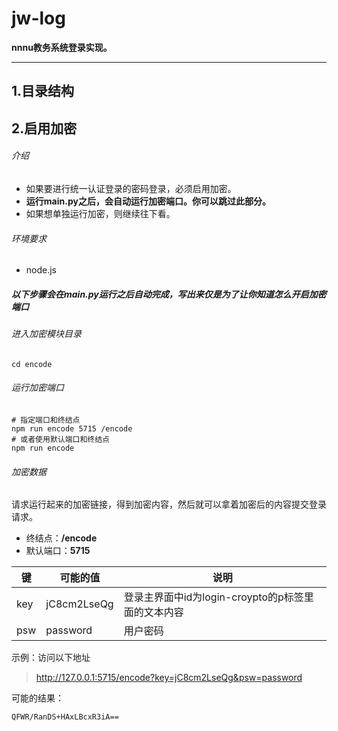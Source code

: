 # jw-log
**nnnu教务系统登录实现。**
***
## 1.目录结构



## 2.启用加密
###### 介绍

- 如果要进行统一认证登录的密码登录，必须启用加密。
- **运行main.py之后，会自动运行加密端口。你可以跳过此部分。**
- 如果想单独运行加密，则继续往下看。

###### 环境要求

- node.js




##### 以下步骤会在main.py运行之后自动完成，写出来仅是为了让你知道怎么开启加密端口

###### 进入加密模块目录

~~~ shell
cd encode
~~~

###### 运行加密端口

~~~ shell
# 指定端口和终结点
npm run encode 5715 /encode
# 或者使用默认端口和终结点
npm run encode
~~~

###### 加密数据

请求运行起来的加密链接，得到加密内容，然后就可以拿着加密后的内容提交登录请求。

- 终结点：**/encode**
- 默认端口：**5715**

| 键   | 可能的值    | 说明                                               |
| ---- | ----------- | -------------------------------------------------- |
| key  | jC8cm2LseQg | 登录主界面中id为login-croypto的p标签里面的文本内容 |
| psw  | password    | 用户密码                                           |

示例：访问以下地址
> http://127.0.0.1:5715/encode?key=jC8cm2LseQg&psw=password

可能的结果：

```
QFWR/RanDS+HAxLBcxR3iA==
```

